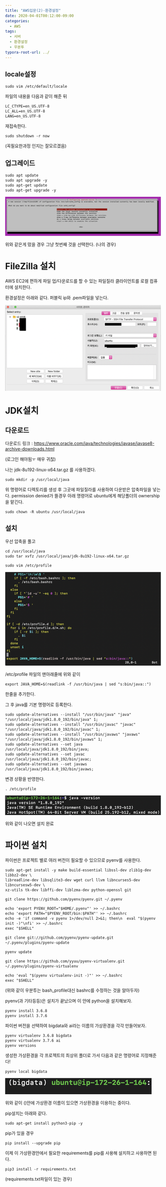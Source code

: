 ```yaml
---
title: "AWS입문(2)-환경설정"
date: 2020-04-01T00:12:00-09:00
categories:
  - AWS
tags:
  - 서버
  - 환경설정
  - 우분투
typora-root-url: ../
---
```




## locale설정

```
sudo vim /etc/default/locale
```

파일의 내용을 다음과 같이 해준 뒤 

```
LC_CTYPE=en_US.UTF-8
LC_ALL=en_US.UTF-8
LANG=en_US.UTF-8
```

재접속한다.

```
sudo shutdown -r now
```

(꼭필요한과정 인지는 잘모르겠음)

## 업그레이드

```shell
sudo apt update
sudo apt upgrade -y
sudo apt-get update
sudo apt-get upgrade -y
```

![4](/assets/images/2020-04-02-AWS(2)/4.png)

위와 같은게 떴을 경우 그냥 첫번째 것을 선택한다. (나의 경우)

# FileZilla 설치

AWS EC2에 편하게 파일 업/다운로드를 할 수 있는 파일질라 클라이언트를 로컬 컴퓨터에 설치한다.

환경설정은 아래와 같다. 퍼블릭 ip와 .pem파일을 넣는다.

![1](/assets/images/2020-04-02-AWS(2)/1-5813821.png)

# JDK설치

## 다운로드

다운로드 링크 : https://www.oracle.com/java/technologies/javase/javase8-archive-downloads.html   

(로그인 해야됨ㅜ 매우 귀찮)

나는 jdk-8u192-linux-x64.tar.gz 를 사용하겠다.

```shell
sudo mkdir -p /usr/local/java
```

위 명령어로 디렉토리를 생성 후 그곳에 파일질라를 사용하여 다운받은 압축파일을 넣는다. permission denied가 뜰경우 아래 명령어로 ubuntu에게 해당폴더의 ownership을 맡긴다.

```shell
sudo chown -R ubuntu /usr/local/java
```

## 설치

우선 압축을 풀고

```shell
cd /usr/local/java
sudo tar xvfz /usr/local/java/jdk-8u192-linux-x64.tar.gz
```

```shell
sudo vim /etc/profile
```

![2](/assets/images/2020-04-02-AWS(2)/2.png)

/etc/profile 파일의 맨아래줄에 위와 같이

```shell
export JAVA_HOME=$(readlink -f /usr/bin/java | sed "s:bin/java::")
```

한줄을 추가한다.



그 후 java를 기본 명령어로 등록한다.

```shell
sudo update-alternatives --install "/usr/bin/java" "java" "/usr/local/java/jdk1.8.0_192/bin/java" 1;
sudo update-alternatives --install "/usr/bin/javac" "javac" "/usr/local/java/jdk1.8.0_192/bin/javac" 1;
sudo update-alternatives --install "/usr/bin/javaws" "javaws" "/usr/local/java/jdk1.8.0_192/bin/javaws" 1;
sudo update-alternatives --set java /usr/local/java/jdk1.8.0_192/bin/java;
sudo update-alternatives --set javac /usr/local/java/jdk1.8.0_192/bin/javac;
sudo update-alternatives --set javaws /usr/local/java/jdk1.8.0_192/bin/javaws;
```

변경 상황을 반영한다.

```
. /etc/profile
```

![3](/assets/images/2020-04-02-AWS(2)/3.png)

위와 같이 나오면 설치 완료

# 파이썬 설치

파이썬은 프로젝트 별로 여러 버전이 필요할 수 있으므로 pyenv를 사용한다.

```shell
sudo apt-get install -y make build-essential libssl-dev zlib1g-dev libbz2-dev \
libreadline-dev libsqlite3-dev wget curl llvm libncurses5-dev libncursesw5-dev \
xz-utils tk-dev libffi-dev liblzma-dev python-openssl git
```

```shell
git clone https://github.com/pyenv/pyenv.git ~/.pyenv
```

```
echo 'export PYENV_ROOT="$HOME/.pyenv"' >> ~/.bashrc
echo 'export PATH="$PYENV_ROOT/bin:$PATH"' >> ~/.bashrc
echo -e 'if command -v pyenv 1>/dev/null 2>&1; then\n  eval "$(pyenv init -)"\nfi' >> ~/.bashrc
exec "$SHELL"
```

```shell
git clone git://github.com/pyenv/pyenv-update.git ~/.pyenv/plugins/pyenv-update
```

```
pyenv update
```

```shell
git clone https://github.com/yyuu/pyenv-virtualenv.git ~/.pyenv/plugins/pyenv-virtualenv
```

```
echo 'eval "$(pyenv virtualenv-init -)"' >> ~/.bashrc
exec "$SHELL"
```

(위와 같이 우분투는 bash_profile대신 bashrc를 수정하는 것을 알아두자)



pyenv(과 기타등등)은 설치가 끝났으며 이 안에 python을 설치해보자. 

```shell
pyenv install 3.6.8
pyenv install 3.7.6
```

파이썬 버전을 선택하여 bigdata와 ai라는 이름의 가상환경을 각각 만들어보자.

```shell
pyenv virtualenv 3.6.8 bigdata
pyenv virtualenv 3.7.6 ai
pyenv versions
```

생성한 가상환경을 각 프로젝트의 최상위 폴더로 가서 다음과 같은 명령어로 지정해준다!

```shell
pyenv local bigdata
```

![5](/assets/images/2020-04-02-AWS(2)/5.png)

위와 같이 ()안에 가상환경 이름이 있으면 가상환경을 이용하는 중이다.

pip설치는 아래와 같다.

```shell
sudo apt-get install python3-pip -y
```

pip가 있을 경우

```
pip install --upgrade pip
```

이제 이 가상환경안에서 필요한 requirements를 pip를 사용해 설치하고 사용하면 된다.

```
pip3 install -r requirements.txt
```

(requirements.txt파일이 있는 경우)

